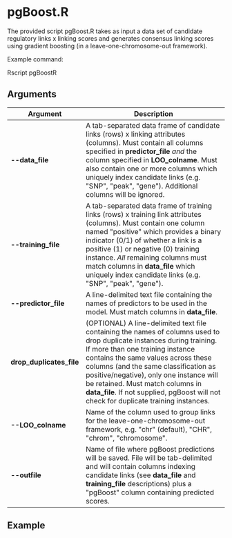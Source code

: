 # pgBoost.R

The provided script pgBoost.R takes as input a data set of candidate regulatory links x linking scores and generates consensus linking scores using gradient boosting (in a leave-one-chromosome-out framework).

Example command: 

Rscript pgBoostR

## Arguments

| Argument | Description |
| -------- | ----------- |
| __--data_file__ | A tab-separated data frame of candidate links (rows) x linking attributes (columns). Must contain all columns specified in __predictor_file__ _and_ the column specified in __LOO_colname__. Must also contain one or more columns which uniquely index candidate links (e.g. "SNP", "peak", "gene"). Additional columns will be ignored. |
| __--training_file__ | A tab-separated data frame of training links (rows) x training link attributes (columns). Must contain one column named "positive" which provides a binary indicator (0/1) of whether a link is a positive (1) or negative (0) training instance. _All_ remaining columns must match columns in __data_file__ which uniquely index candidate links (e.g. "SNP", "peak", "gene"). |
| __--predictor_file__ | A line-delimited text file containing the names of predictors to be used in the model. Must match columns in __data_file__. |
| __drop_duplicates_file__ | (OPTIONAL) A line-delimited text file containing the names of columns used to drop duplicate instances during training. If more than one training instance contains the same values across these columns (and the same classification as positive/negative), only one instance will be retained. Must match columns in __data_file__. If not supplied, pgBoost will not check for duplicate training instances. |
| __--LOO_colname__ | Name of the column used to group links for the leave-one-chromosome-out framework, e.g. "chr" (default), "CHR", "chrom", "chromosome". |
| __--outfile__ | Name of file where pgBoost predictions will be saved. File will be tab-delimited and will contain columns indexing candidate links (see __data_file__ and __training_file__ descriptions) plus a "pgBoost" column containing predicted scores. |

## Example

